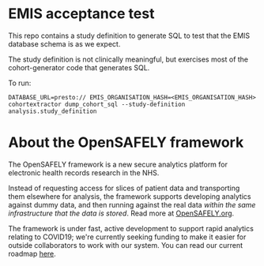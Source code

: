 # EMIS acceptance test

This repo contains a study definition to generate SQL to test that the EMIS
database schema is as we expect.

The study definition is not clinically meaningful, but exercises most of the
cohort-generator code that generates SQL.

To run:

    DATABASE_URL=presto:// EMIS_ORGANISATION_HASH=<EMIS_ORGANISATION_HASH> cohortextractor dump_cohort_sql --study-definition analysis.study_definition

# About the OpenSAFELY framework

The OpenSAFELY framework is a new secure analytics platform for
electronic health records research in the NHS.

Instead of requesting access for slices of patient data and
transporting them elsewhere for analysis, the framework supports
developing analytics against dummy data, and then running against the
real data *within the same infrastructure that the data is stored*.
Read more at [OpenSAFELY.org](https://opensafely.org).

The framework is under fast, active development to support rapid
analytics relating to COVID19; we're currently seeking funding to make
it easier for outside collaborators to work with our system.  You can
read our current roadmap [here](ROADMAP.md).
